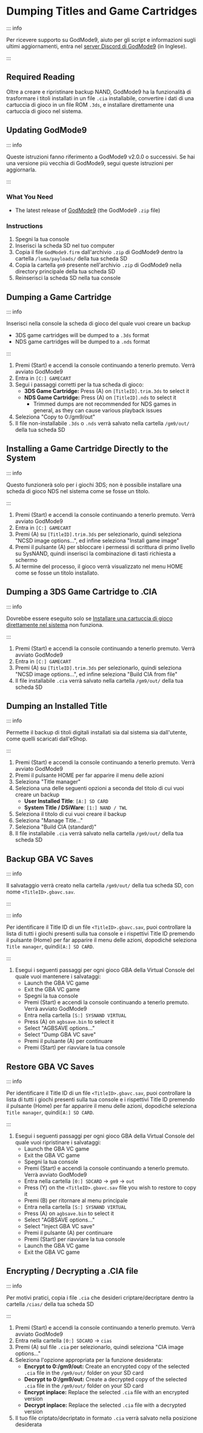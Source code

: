 # Dumping Titles and Game Cartridges

::: info

Per ricevere supporto su GodMode9, aiuto per gli script e informazioni sugli ultimi aggiornamenti, entra nel [server Discord di GodMode9](https://discord.gg/BRcbvtFxX4) (in Inglese).

:::

## Required Reading

Oltre a creare e ripristinare backup NAND, GodMode9 ha la funzionalità di trasformare i titoli installati in un file `.cia` installabile, convertire i dati di una cartuccia di gioco in un file ROM `.3ds`, e installare direttamente una cartuccia di gioco nel sistema.

## Updating GodMode9

::: info

Queste istruzioni fanno riferimento a GodMode9 v2.0.0 o successivi. Se hai una versione più vecchia di GodMode9, segui queste istruzioni per aggiornarla.

:::

### What You Need

- The latest release of [GodMode9](https://github.com/d0k3/GodMode9/releases/latest) (the GodMode9 `.zip` file)

### Instructions

1. Spegni la tua console
2. Inserisci la scheda SD nel tuo computer
3. Copia il file `GodMode9.firm` dall'archivio `.zip` di GodMode9 dentro la cartella `/luma/payloads/` della tua scheda SD
4. Copia la cartella `gm9` presente nell'archivio `.zip` di GodMode9 nella directory principale della tua scheda SD
5. Reinserisci la scheda SD nella tua console

## Dumping a Game Cartridge

::: info

Inserisci nella console la scheda di gioco del quale vuoi creare un backup

- 3DS game cartridges will be dumped to a `.3ds` format
- NDS game cartridges will be dumped to a `.nds` format

:::

1. Premi (Start) e accendi la console continuando a tenerlo premuto. Verrà avviato GodMode9
2. Entra in `[C:] GAMECART`
3. Segui i passaggi corretti per la tua scheda di gioco:
   - **3DS Game Cartridge:** Press (A) on `[TitleID].trim.3ds` to select it
   - **NDS Game Cartridge:** Press (A) on `[TitleID].nds` to select it
     - Trimmed dumps are not recommended for NDS games in general, as they can cause various playback issues
4. Seleziona "Copy to 0:/gm9/out"
5. Il file non-installabile `.3ds` o `.nds` verrà salvato nella cartella `/gm9/out/` della tua scheda SD

## Installing a Game Cartridge Directly to the System

::: info

Questo funzionerà solo per i giochi 3DS; non è possibile installare una scheda di gioco NDS nel sistema come se fosse un titolo.

:::

1. Premi (Start) e accendi la console continuando a tenerlo premuto. Verrà avviato GodMode9
2. Entra in `[C:] GAMECART`
3. Premi (A) su `[TitleID].trim.3ds` per selezionarlo, quindi seleziona "NCSD image options...", ed infine seleziona "Install game image"
4. Premi il pulsante (A) per sbloccare i permessi di scrittura di primo livello su SysNAND, quindi inserisci la combinazione di tasti richiesta a schermo
5. Al termine del processo, il gioco verrà visualizzato nel menu HOME come se fosse un titolo installato.

## Dumping a 3DS Game Cartridge to .CIA

::: info

Dovrebbe essere eseguito solo se [Installare una cartuccia di gioco direttamente nel sistema](#installing-a-game-cartridge-directly-to-the-system) non funziona.

:::

1. Premi (Start) e accendi la console continuando a tenerlo premuto. Verrà avviato GodMode9
2. Entra in `[C:] GAMECART`
3. Premi (A) su `[TitleID].trim.3ds` per selezionarlo, quindi seleziona "NCSD image options...", ed infine seleziona "Build CIA from file"
4. Il file installabile `.cia` verrà salvato nella cartella `/gm9/out/` della tua scheda SD

## Dumping an Installed Title

::: info

Permette il backup di titoli digitali installati sia dal sistema sia dall'utente, come quelli scaricati dall'eShop.

:::

1. Premi (Start) e accendi la console continuando a tenerlo premuto. Verrà avviato GodMode9
2. Premi il pulsante HOME per far apparire il menu delle azioni
3. Seleziona "Title manager"
4. Seleziona una delle seguenti opzioni a seconda del titolo di cui vuoi creare un backup
   - **User Installed Title**: `[A:] SD CARD`
   - **System Title / DSiWare**: `[1:] NAND / TWL`
5. Seleziona il titolo di cui vuoi creare il backup
6. Seleziona "Manage Title..."
7. Seleziona "Build CIA (standard)"
8. Il file installabile `.cia` verrà salvato nella cartella `/gm9/out/` della tua scheda SD

## Backup GBA VC Saves

::: info

Il salvataggio verrà creato nella cartella `/gm9/out/` della tua scheda SD, con nome `<TitleID>.gbavc.sav`.

:::

::: info

Per identificare il Title ID di un file `<TitleID>.gbavc.sav`, puoi controllare la lista di tutti i giochi presenti sulla tua console e i rispettivi Title ID premendo il pulsante (Home) per far apparire il menu delle azioni, dopodiché seleziona `Title manager`, quindi`[A:] SD CARD`.

:::

1. Esegui i seguenti passaggi per ogni gioco GBA della Virtual Console del quale vuoi mantenere i salvataggi:
   - Launch the GBA VC game
   - Exit the GBA VC game
   - Spegni la tua console
   - Premi (Start) e accendi la console continuando a tenerlo premuto. Verrà avviato GodMode9
   - Entra nella cartella `[S:] SYSNAND VIRTUAL`
   - Press (A) on `agbsave.bin` to select it
   - Select "AGBSAVE options..."
   - Select "Dump GBA VC save"
   - Premi il pulsante (A) per continuare
   - Premi (Start) per riavviare la tua console

## Restore GBA VC Saves

::: info

Per identificare il Title ID di un file `<TitleID>.gbavc.sav`, puoi controllare la lista di tutti i giochi presenti sulla tua console e i rispettivi Title ID premendo il pulsante (Home) per far apparire il menu delle azioni, dopodiché seleziona `Title manager`, quindi`[A:] SD CARD`.

:::

1. Esegui i seguenti passaggi per ogni gioco GBA della Virtual Console del quale vuoi ripristinare i salvataggi:
   - Launch the GBA VC game
   - Exit the GBA VC game
   - Spegni la tua console
   - Premi (Start) e accendi la console continuando a tenerlo premuto. Verrà avviato GodMode9
   - Entra nella cartella `[0:] SDCARD` -> `gm9` -> `out`
   - Press (Y) on the `<TitleID>.gbavc.sav` file you wish to restore to copy it
   - Premi (B) per ritornare al menu principale
   - Entra nella cartella `[S:] SYSNAND VIRTUAL`
   - Press (A) on `agbsave.bin` to select it
   - Select "AGBSAVE options..."
   - Select "Inject GBA VC save"
   - Premi il pulsante (A) per continuare
   - Premi (Start) per riavviare la tua console
   - Launch the GBA VC game
   - Exit the GBA VC game

## Encrypting / Decrypting a .CIA file

::: info

Per motivi pratici, copia i file `.cia` che desideri criptare/decriptare dentro la cartella `/cias/` della tua scheda SD

:::

1. Premi (Start) e accendi la console continuando a tenerlo premuto. Verrà avviato GodMode9
2. Entra nella cartella `[0:] SDCARD` -> `cias`
3. Premi (A) sul file `.cia` per selezionarlo, quindi seleziona "CIA image options..."
4. Seleziona l'opzione appropriata per la funzione desiderata:
   - **Encrypt to 0:/gm9/out:** Create an encrypted copy of the selected `.cia` file in the `/gm9/out/` folder on your SD card
   - **Decrypt to 0:/gm9/out:** Create a decrypted copy of the selected `.cia` file in the `/gm9/out/` folder on your SD card
   - **Encrypt inplace:** Replace the selected `.cia` file with an encrypted version
   - **Decrypt inplace:** Replace the selected `.cia` file with a decrypted version
5. Il tuo file criptato/decriptato in formato `.cia` verrà salvato nella posizione desiderata
